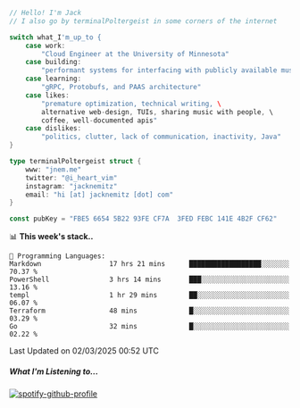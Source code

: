 ```go
// Hello! I'm Jack
// I also go by terminalPoltergeist in some corners of the internet

switch what_I'm_up_to {
    case work:
        "Cloud Engineer at the University of Minnesota"
    case building:
        "performant systems for interfacing with publicly available music datasets"
    case learning:
        "gRPC, Protobufs, and PAAS architecture"
    case likes:
        "premature optimization, technical writing, \
        alternative web-design, TUIs, sharing music with people, \
        coffee, well-documented apis"
    case dislikes:
        "politics, clutter, lack of communication, inactivity, Java"
}

type terminalPoltergeist struct {
    www: "jnem.me"
    twitter: "@i_heart_vim"
    instagram: "jacknemitz"
    email: "hi [at] jacknemitz [dot] com"
}

const pubKey = "FBE5 6654 5B22 93FE CF7A  3FED FEBC 141E 4B2F CF62"
```

<!--START_SECTION:waka-->
📊 **This week's stack..** 

```text
💬 Programming Languages: 
Markdown                 17 hrs 21 mins      ██████████████████░░░░░░░   70.37 % 
PowerShell               3 hrs 14 mins       ███░░░░░░░░░░░░░░░░░░░░░░   13.16 % 
templ                    1 hr 29 mins        ██░░░░░░░░░░░░░░░░░░░░░░░   06.07 % 
Terraform                48 mins             █░░░░░░░░░░░░░░░░░░░░░░░░   03.29 % 
Go                       32 mins             █░░░░░░░░░░░░░░░░░░░░░░░░   02.22 % 
```


 Last Updated on 02/03/2025 00:52 UTC
<!--END_SECTION:waka-->

##### What I'm Listening to...

[![spotify-github-profile](https://jnem.me/listening-item?maxAge=2592000)](https://jnem.me/listening)
